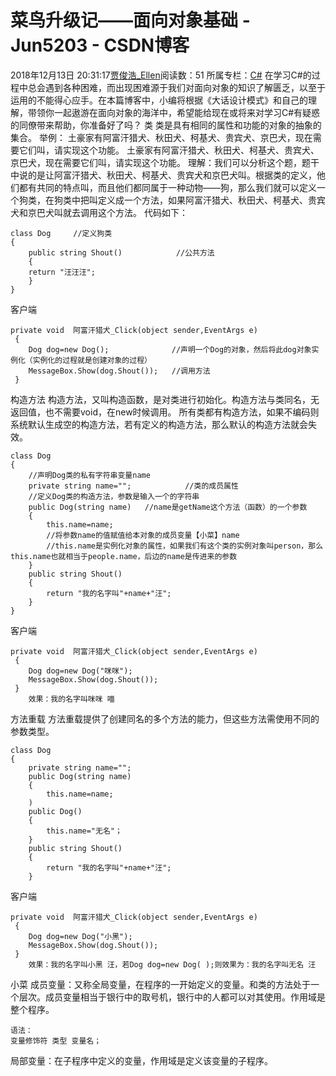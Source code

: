 # 菜鸟升级记——面向对象基础 - Jun5203 - CSDN博客
2018年12月13日 20:31:17[贾俊浩_Ellen](https://me.csdn.net/Ellen5203)阅读数：51
所属专栏：[C#](https://blog.csdn.net/column/details/29824.html)
在学习C#的过程中总会遇到各种困难，而出现困难源于我们对面向对象的知识了解匮乏，以至于运用的不能得心应手。在本篇博客中，小编将根据《大话设计模式》和自己的理解，带领你一起遨游在面向对象的海洋中，希望能给现在或将来对学习C#有疑惑的同僚带来帮助，你准备好了吗？
类
类是具有相同的属性和功能的对象的抽象的集合。
举例：
土豪家有阿富汗猎犬、秋田犬、柯基犬、贵宾犬、京巴犬，现在需要它们叫，请实现这个功能。
土豪家有阿富汗猎犬、秋田犬、柯基犬、贵宾犬、京巴犬，现在需要它们叫，请实现这个功能。
理解：我们可以分析这个题，题干中说的是让阿富汗猎犬、秋田犬、柯基犬、贵宾犬和京巴犬叫。根据类的定义，他们都有共同的特点叫，而且他们都同属于一种动物——狗，那么我们就可以定义一个狗类，在狗类中把叫定义成一个方法，如果阿富汗猎犬、秋田犬、柯基犬、贵宾犬和京巴犬叫就去调用这个方法。
代码如下：
```
class Dog     //定义狗类
{
	public string Shout()            //公共方法
	{
	return "汪汪汪";
	}
}
```
客户端
```
private void  阿富汗猎犬_Click(object sender,EventArgs e)
 {
	Dog dog=new Dog();              //声明一个Dog的对象，然后将此dog对象实例化（实例化的过程就是创建对象的过程）
    MessageBox.Show(dog.Shout());   //调用方法
 }
```
构造方法
构造方法，又叫构造函数，是对类进行初始化。构造方法与类同名，无返回值，也不需要void，在new时候调用。
所有类都有构造方法，如果不编码则系统默认生成空的构造方法，若有定义的构造方法，那么默认的构造方法就会失效。
```
class Dog
{
	//声明Dog类的私有字符串变量name
	private string name="";            //类的成员属性
	//定义Dog类的构造方法，参数是输入一个的字符串
	public Dog(string name)   //name是getName这个方法（函数）的一个参数
	{
		this.name=name;   
		//将参数name的值赋值给本对象的成员变量【小菜】name
		//this.name是实例化对象的属性，如果我们有这个类的实例对象叫person，那么this.name也就相当于people.name，后边的name是传进来的参数
	}
	public string Shout()
	{
		return "我的名字叫"+name+"汪";
	}
}
```
客户端
```
private void  阿富汗猎犬_Click(object sender,EventArgs e)
 {
   	Dog dog=new Dog("咪咪");             
    MessageBox.Show(dog.Shout());
 }
    效果：我的名字叫咪咪 喵
```
方法重载
方法重载提供了创建同名的多个方法的能力，但这些方法需使用不同的参数类型。
```
class Dog
{
	private string name="";
	public Dog(string name)
	{
		this.name=name;
	)
	public Dog()
	{
		this.name="无名"；
	}
	public string Shout()
	{
		return "我的名字叫"+name+"汪";
	}
```
客户端
```
private void  阿富汗猎犬_Click(object sender,EventArgs e)
 {
   	Dog dog=new Dog("小黑");             
    MessageBox.Show(dog.Shout());
 }
    效果：我的名字叫小黑 汪，若Dog dog=new Dog( );则效果为：我的名字叫无名 汪
```
小菜
成员变量：又称全局变量，在程序的一开始定义的变量。和类的方法处于一个层次。成员变量相当于银行中的取号机，银行中的人都可以对其使用。作用域是整个程序。
```
语法：
变量修饰符 类型 变量名；
```
局部变量：在子程序中定义的变量，作用域是定义该变量的子程序。
